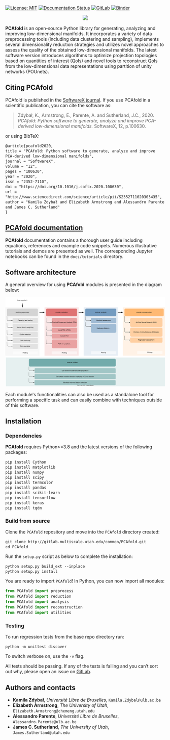 [![License: MIT](https://img.shields.io/badge/License-MIT-blue.svg)](https://opensource.org/licenses/MIT)
[![Documentation Status](https://readthedocs.org/projects/pcafold/badge/?version=latest)](https://pcafold.readthedocs.io/en/latest/?badge=latest)
[![GitLab](https://img.shields.io/badge/GitLab-PCAfold-blue.svg)](https://gitlab.multiscale.utah.edu/common/PCAfold)
[![Binder](https://mybinder.org/badge_logo.svg)](https://mybinder.org/v2/git/https%3A%2F%2Fgitlab.multiscale.utah.edu%2Fcommon%2FPCAfold/master?filepath=docs%2Ftutorials%2F)

<p align="center">
  <img src="https://gitlab.multiscale.utah.edu/common/PCAfold/raw/master/docs/images/PCAfold-logo-rectangle.svg" width="400">
</p>

**PCAfold** is an open-source Python library for generating, analyzing and improving low-dimensional manifolds. It incorporates a variety of data preprocessing tools (including data clustering and sampling), implements several dimensionality reduction strategies and utilizes novel approaches to assess the quality of the obtained
low-dimensional manifolds. The latest software version introduces algorithms to optimize projection topologies based on quantities of interest (QoIs) and novel tools to reconstruct QoIs from the low-dimensional data representations using partition of unity networks (POUnets).

## Citing PCAfold

PCAfold is published in the [SoftwareX journal](https://www.sciencedirect.com/science/article/pii/S2352711020303435). If you use PCAfold in a scientific publication, you can cite the software as:

> Zdybał, K., Armstrong, E., Parente, A. and Sutherland, J.C., 2020. *PCAfold: Python software to generate, analyze and improve PCA-derived low-dimensional manifolds.* SoftwareX, 12, p.100630.

or using BibTeX:

```
@article{pcafold2020,
title = "PCAfold: Python software to generate, analyze and improve PCA-derived low-dimensional manifolds",
journal = "SoftwareX",
volume = "12",
pages = "100630",
year = "2020",
issn = "2352-7110",
doi = "https://doi.org/10.1016/j.softx.2020.100630",
url = "http://www.sciencedirect.com/science/article/pii/S2352711020303435",
author = "Kamila Zdybał and Elizabeth Armstrong and Alessandro Parente and James C. Sutherland"
}
```

## [PCAfold documentation](https://pcafold.readthedocs.io/en/latest/)

**PCAfold** documentation contains a thorough user guide including equations, references and example code snippets. Numerous illustrative tutorials and demos are presented as well. The corresponding Jupyter notebooks can be found in the `docs/tutorials` directory.

## Software architecture

A general overview for using **PCAfold** modules is presented in the diagram
below:

![Screenshot](docs/images/PCAfold-software-architecture.svg)

Each module's functionalities can also be used as a standalone tool for
performing a specific task and can easily combine with techniques outside of
this software.

## Installation

### Dependencies

**PCAfold** requires Python>=3.8 and the latest versions of the following packages:

```
pip install Cython
pip install matplotlib
pip install numpy
pip install scipy
pip install termcolor
pip install pandas
pip install scikit-learn
pip install tensorflow
pip install keras
pip install tqdm
```

### Build from source

Clone the `PCAfold` repository and move into the `PCAfold` directory created:

```
git clone http://gitlab.multiscale.utah.edu/common/PCAfold.git
cd PCAfold
```

Run the `setup.py` script as below to complete the installation:

```
python setup.py build_ext --inplace
python setup.py install
```

You are ready to import `PCAfold`! In Python, you can now import all modules:

```python
from PCAfold import preprocess
from PCAfold import reduction
from PCAfold import analysis
from PCAfold import reconstruction
from PCAfold import utilities
```

### Testing

To run regression tests from the base repo directory run:

```
python -m unittest discover
```

To switch verbose on, use the `-v` flag.

All tests should be passing. If any of the tests is failing and you can’t sort
out why, please open an issue on [GitLab](https://gitlab.multiscale.utah.edu/common/PCAfold).

## Authors and contacts

- **Kamila Zdybał**, *Université Libre de Bruxelles*, `Kamila.Zdybal@ulb.ac.be`
- **Elizabeth Armstrong**, *The University of Utah*, `Elizabeth.Armstrong@chemeng.utah.edu`
- **Alessandro Parente**, *Université Libre de Bruxelles*, `Alessandro.Parente@ulb.ac.be`
- **James C. Sutherland**, *The University of Utah*, `James.Sutherland@utah.edu`
